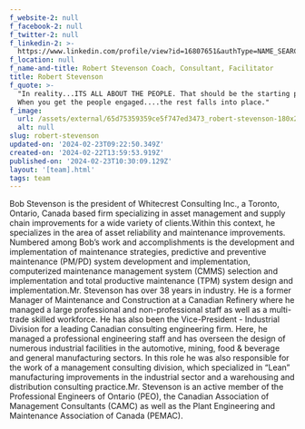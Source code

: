 ```yaml
---
f_website-2: null
f_facebook-2: null
f_twitter-2: null
f_linkedin-2: >-
  https://www.linkedin.com/profile/view?id=16807651&authType=NAME_SEARCH&authToken=JstL&locale=en_US&srchid=186319341432832064372&srchindex=2&srchtotal=2&trk=vsrp_people_res_name&trkInfo=VSRPsearchId%3A186319341432832064372%2CVSRPtargetId%3A16807651%2CVSRPcmpt%3Aprimary%2CVSRPnm%3Atrue
f_location: null
f_name-and-title: Robert Stevenson Coach, Consultant, Facilitator
title: Robert Stevenson
f_quote: >-
  "In reality...ITS ALL ABOUT THE PEOPLE. That should be the starting point.
  When you get the people engaged....the rest falls into place."
f_image:
  url: /assets/external/65d75359359ce5f747ed3473_robert-stevenson-180x220.jpeg
  alt: null
slug: robert-stevenson
updated-on: '2024-02-23T09:22:50.349Z'
created-on: '2024-02-22T13:59:53.919Z'
published-on: '2024-02-23T10:30:09.129Z'
layout: '[team].html'
tags: team
---
```


Bob Stevenson is the president of Whitecrest Consulting Inc., a Toronto, Ontario, Canada based firm specializing in asset management and supply chain improvements for a wide variety of clients.Within this context, he specializes in the area of asset reliability and maintenance improvements. Numbered among Bob’s work and accomplishments is the development and implementation of maintenance strategies, predictive and preventive maintenance (PM/PD) system development and implementation, computerized maintenance management system (CMMS) selection and implementation and total productive maintenance (TPM) system design and implementation.Mr. Stevenson has over 38 years in industry. He is a former Manager of Maintenance and Construction at a Canadian Refinery where he managed a large professional and non-professional staff as well as a multi-trade skilled workforce. He has also been the Vice-President - Industrial Division for a leading Canadian consulting engineering firm. Here, he managed a professional engineering staff and has overseen the design of numerous industrial facilities in the automotive, mining, food & beverage and general manufacturing sectors. In this role he was also responsible for the work of a management consulting division, which specialized in “Lean” manufacturing improvements in the industrial sector and a warehousing and distribution consulting practice.Mr. Stevenson is an active member of the Professional Engineers of Ontario (PEO), the Canadian Association of Management Consultants (CAMC) as well as the Plant Engineering and Maintenance Association of Canada (PEMAC).
